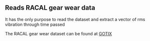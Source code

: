 ## Reads RACAL gear wear data

It has the only purpose to read the dataset and extract a vector of rms vibration through time passed

The RACAL gear wear dataset can be found at [GOTIX](http://www.gipsa-lab.grenoble-inp.fr/projet/gotix/gearwear.html)
